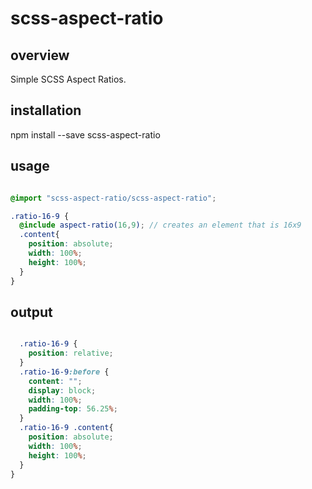 # scss-aspect-ratio

## overview

Simple SCSS Aspect Ratios.

## installation

npm install --save scss-aspect-ratio

## usage

```scss

@import "scss-aspect-ratio/scss-aspect-ratio";

.ratio-16-9 {
  @include aspect-ratio(16,9); // creates an element that is 16x9
  .content{
    position: absolute;
    width: 100%;
    height: 100%;
  }
}

```

## output

```scss

  .ratio-16-9 {
    position: relative;
  }
  .ratio-16-9:before {
    content: "";
    display: block;
    width: 100%;
    padding-top: 56.25%;
  }
  .ratio-16-9 .content{
    position: absolute;
    width: 100%;
    height: 100%;
  }
}

```
